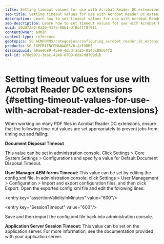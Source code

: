 ```yaml
---
title: Setting timeout values for use with Acrobat Reader DC extensions 
seo-title: Setting timeout values for use with Acrobat Reader DC extensions 
description: Learn how to set timeout values for use with Acrobat Reader DC extensions.
seo-description: Learn how to set timeout values for use with Acrobat Reader DC extensions.
uuid: d6d072a0-0a30-417a-98b1-df8b4ff8f911
contentOwner: admin
content-type: reference
geptopics: SG_AEMFORMS/categories/configuring_acrobat_reader_dc_extensions
products: SG_EXPERIENCEMANAGER/6.4/FORMS
discoiquuid: a9aeeb89-45e9-4d5d-aa25-8145c89b64f2
exl-id: e7de9971-3eac-4248-8709-0da7dd709d1b
---
```

# Setting timeout values for use with Acrobat Reader DC extensions  {#setting-timeout-values-for-use-with-acrobat-reader-dc-extensions}

When working on many PDF files in Acrobat Reader DC extensions, ensure that the following time-out values are set appropriately to prevent jobs from timing out and failing:

**Document Disposal Timeout**

This value can be set in administration console. Click Settings > Core System Settings > Configurations and specify a value for Default Document Disposal Timeout.

**User Manager AEM forms Timeout:** This value can be set by editing the config.xml file. In administration console, click Settings > User Management > Configuration > Import and export configuration files, and then click Export. Open the exported config.xml file and edit the following lines:

&lt;entry key="assertionValidityInMinutes" value="600"/&gt;

&lt;entry key="SessionTimeout" value="600"/&gt;

Save and then import the config.xml file back into administration console.

**Application Server Session Timeout:** This value can be set on the application server. For more information, see the documentation provided with your application server.
